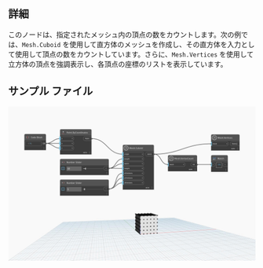 ## 詳細
このノードは、指定されたメッシュ内の頂点の数をカウントします。次の例では、`Mesh.Cuboid` を使用して直方体のメッシュを作成し、その直方体を入力として使用して頂点の数をカウントしています。さらに、`Mesh.Vertices` を使用して立方体の頂点を強調表示し、各頂点の座標のリストを表示しています。

## サンプル ファイル

![Example](./Autodesk.DesignScript.Geometry.Mesh.VertexCount_img.jpg)
